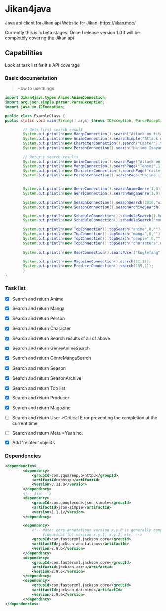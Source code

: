 # Jikan4java
Java api client for Jikan api
Website for Jikan: https://jikan.moe/

Currently this is in beta stages. Once I release version 1.0 it will be completely covering the Jikan api

## Capabilities
Look at task list for it's API coverage

### Basic documentation

>How to use things
```java
import Jikan4java.types.Anime.AnimeConnection;
import org.json.simple.parser.ParseException;
import java.io.IOException;

public class ExampleClass {
public static void main(String[] args) throws IOException, ParseException {
    
        // Gets first search result
        System.out.println(new MangaConnection().search("Attack on titan").toString());
        System.out.println(new AnimeConnection().searchSimple("Attack on titan").toString());
        System.out.println(new CharacterConnection().search("Caster").toString());
        System.out.println(new PersonConnection().search("Hajime Isayama").toString());

        // Returns search results
        System.out.println(new AnimeConnection().searchPage("Attack on titan",1).toString());
        System.out.println(new MangaConnection().searchPage("Tensei",1));
        System.out.println(new CharacterConnection().searchPage("caster",1));
        System.out.println(new PersonConnection().searchPage("Hajime Isayama", 1));

        
        System.out.println(new GenreConnection().searchAnimeGenre(1,0).toString());
        System.out.println(new GenreConnection().searchMangaGenre(1,0).toString());

        System.out.println(new SeasonConnection().seasonSearch(2016,"winter").toString());
        System.out.println(new SeasonConnection().seasonArchiveSearch().toString());

        System.out.println(new ScheduleConnection().scheduleSearch().toString());
        System.out.println(new ScheduleConnection().scheduleSearch("monday").toString()); //`monday` can be replaced with any other day or unknown / other

        System.out.println(new TopConnection().topSearch("anime",0,"").toString());
        System.out.println(new TopConnection().topSearch("manga",0,"").toString());
        System.out.println(new TopConnection().topSearch("people",0,"").toString());
        System.out.println(new TopConnection().topSearch("characters",0,"").toString());
        
        System.out.println(new UserConnection().searchUser("kuglefang").toString()); 
        
        System.out.println(new MagazineConnection().search(11,1));
        System.out.println(new ProducerConnection().search(135,1));
        }
}
```

### Task list
- [X] Search and return Anime
- [X] Search and return Manga
- [X] Search and return Person
- [X] Search and return Character
- [X] Search and return Search results of all of above
- [X] Search and return GenreAnimeSearch
- [X] Search and return GenreMangaSearch
- [X] Search and return Season
- [X] Search and return SeasonArchive
- [X] Search and return Top list
- [X] Search and return Producer
- [X] Search and return Magazine
- [ ] Search and return User >Critical Error preventing the completion at the current time
- [ ] Search and return Meta >Yeah no.

- [X] Add 'related' objects

### Dependencies 
```xml
<dependencies>
        <dependency>
            <groupId>com.squareup.okhttp3</groupId>
            <artifactId>okhttp</artifactId>
            <version>3.11.0</version>
        </dependency>
        <!-- Json -->
        <dependency>
            <groupId>com.googlecode.json-simple</groupId>
            <artifactId>json-simple</artifactId>
            <version>1.1.1</version>
        </dependency>

        <dependency>
            <!-- Note: core-annotations version x.y.0 is generally compatible with
                 (identical to) version x.y.1, x.y.2, etc. -->
            <groupId>com.fasterxml.jackson.core</groupId>
            <artifactId>jackson-annotations</artifactId>
            <version>2.9.6</version>
        </dependency>
        <dependency>
            <groupId>com.fasterxml.jackson.core</groupId>
            <artifactId>jackson-core</artifactId>
            <version>2.9.6</version>
        </dependency>
        <dependency>
            <groupId>com.fasterxml.jackson.core</groupId>
            <artifactId>jackson-databind</artifactId>
            <version>2.9.6</version>
        </dependency>
</dependencies>
```
